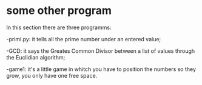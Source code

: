 # some other program

In this section there are three programms:

-primi.py: it tells all the prime number under an entered value;

-GCD: it says the Greates Common Divisor between a list of values through the Euclidian algorithm;

-game1: it's a little game in whitch you have to position the numbers so they grow, you only have one free space.
